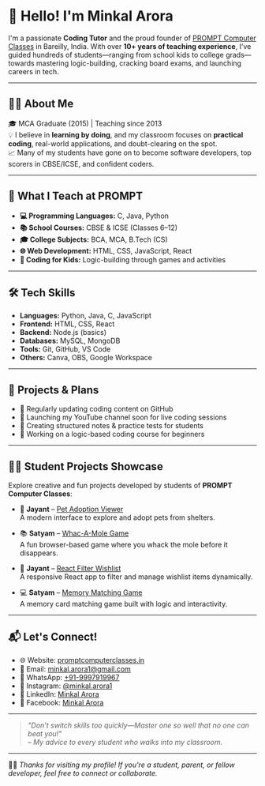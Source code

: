 # 👋 Hello! I'm Minkal Arora

I'm a passionate **Coding Tutor** and the proud founder of [PROMPT Computer Classes](https://www.promptcomputerclasses.in/) in Bareilly, India. With over **10+ years of teaching experience**, I’ve guided hundreds of students—ranging from school kids to college grads—towards mastering logic-building, cracking board exams, and launching careers in tech.

---

## 🧑‍🏫 About Me

🎓 MCA Graduate (2015) | Teaching since 2013  
💡 I believe in **learning by doing**, and my classroom focuses on **practical coding**, real-world applications, and doubt-clearing on the spot.  
📈 Many of my students have gone on to become software developers, top scorers in CBSE/ICSE, and confident coders.

---

## 💼 What I Teach at PROMPT

- **💻 Programming Languages:** C, Java, Python
- **📚 School Courses:** CBSE & ICSE (Classes 6–12)
- **🎓 College Subjects:** BCA, MCA, B.Tech (CS)
- **🌐 Web Development:** HTML, CSS, JavaScript, React
- **👧 Coding for Kids:** Logic-building through games and activities

---

## 🛠️ Tech Skills

- **Languages:** Python, Java, C, JavaScript  
- **Frontend:** HTML, CSS, React  
- **Backend:** Node.js (basics)  
- **Databases:** MySQL, MongoDB  
- **Tools:** Git, GitHub, VS Code  
- **Others:** Canva, OBS, Google Workspace

---

## 🚀 Projects & Plans

- 🔄 Regularly updating coding content on GitHub  
- 🎥 Launching my YouTube channel soon for live coding sessions  
- 📘 Creating structured notes & practice tests for students  
- 🧠 Working on a logic-based coding course for beginners

---

## 🧑‍💻 Student Projects Showcase

Explore creative and fun projects developed by students of **PROMPT Computer Classes**:

- 🎯 **Jayant** – [Pet Adoption Viewer](#)  
  A modern interface to explore and adopt pets from shelters.

- 📚 **Satyam** – [Whac-A-Mole Game](#)  
  A fun browser-based game where you whack the mole before it disappears.

- 🧮 **Jayant** – [React Filter Wishlist](#)  
  A responsive React app to filter and manage wishlist items dynamically.

- 💻 **Satyam** – [Memory Matching Game](#)  
  A memory card matching game built with logic and interactivity.


---

## 📬 Let's Connect!

- 🌐 Website: [promptcomputerclasses.in](https://www.promptcomputerclasses.in/)  
- 📧 Email: minkal.arora1@gmail.com  
- 📱 WhatsApp: [+91-9997919967](https://wa.me/919997919967)  
- 📸 Instagram: [@minkal.arora1](https://www.instagram.com/minkal.arora1/)  
- 💼 LinkedIn: [Minkal Arora](https://www.linkedin.com/in/minkal-arora-05275a100/)  
- 📘 Facebook: [Minkal Arora](https://www.facebook.com/minkal.arora123)

---

> *"Don’t switch skills too quickly—Master one so well that no one can beat you!"*  
> *– My advice to every student who walks into my classroom.*

---

🧑‍💻 *Thanks for visiting my profile! If you're a student, parent, or fellow developer, feel free to connect or collaborate.*
